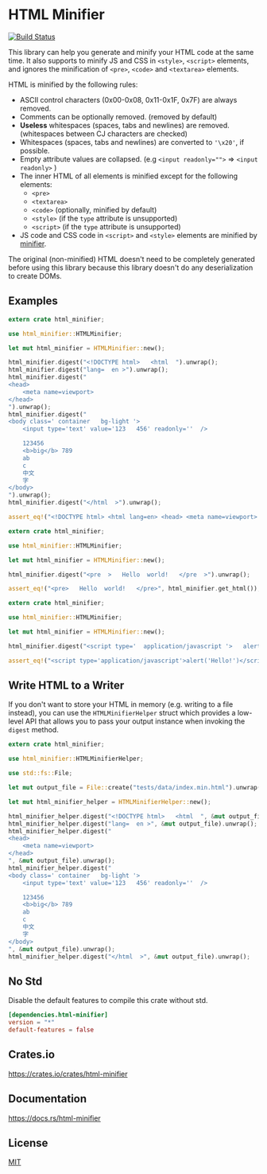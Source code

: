 HTML Minifier
====================

[![Build Status](https://travis-ci.org/magiclen/html-minifier.svg?branch=master)](https://travis-ci.org/magiclen/html-minifier)

This library can help you generate and minify your HTML code at the same time. It also supports to minify JS and CSS in `<style>`, `<script>` elements, and ignores the minification of `<pre>`, `<code>` and `<textarea>` elements.

HTML is minified by the following rules:

* ASCII control characters (0x00-0x08, 0x11-0x1F, 0x7F) are always removed.
* Comments can be optionally removed. (removed by default)
* **Useless** whitespaces (spaces, tabs and newlines) are removed. (whitespaces between CJ characters are checked)
* Whitespaces (spaces, tabs and newlines) are converted to `'\x20'`, if possible.
* Empty attribute values are collapsed. (e.g `<input readonly="">` => `<input readonly>` )
* The inner HTML of all elements is minified except for the following elements:
    * `<pre>`
    * `<textarea>`
    * `<code>` (optionally, minified by default)
    * `<style>` (if the `type` attribute is unsupported)
    * `<script>` (if the `type` attribute is unsupported)
* JS code and CSS code in `<script>` and `<style>` elements are minified by [minifier](https://crates.io/crates/minifier).

The original (non-minified) HTML doesn't need to be completely generated before using this library because this library doesn't do any deserialization to create DOMs.

## Examples

```rust
extern crate html_minifier;

use html_minifier::HTMLMinifier;

let mut html_minifier = HTMLMinifier::new();

html_minifier.digest("<!DOCTYPE html>   <html  ").unwrap();
html_minifier.digest("lang=  en >").unwrap();
html_minifier.digest("
<head>
    <meta name=viewport>
</head>
").unwrap();
html_minifier.digest("
<body class=' container   bg-light '>
    <input type='text' value='123   456' readonly=''  />

    123456
    <b>big</b> 789
    ab
    c
    中文
    字
</body>
").unwrap();
html_minifier.digest("</html  >").unwrap();

assert_eq!("<!DOCTYPE html> <html lang=en> <head> <meta name=viewport> </head> <body class='container bg-light'> <input type='text' value='123   456' readonly/> 123456 <b>big</b> 789 ab c 中文字 </body> </html>", html_minifier.get_html());
```

```rust
extern crate html_minifier;

use html_minifier::HTMLMinifier;

let mut html_minifier = HTMLMinifier::new();

html_minifier.digest("<pre  >   Hello  world!   </pre  >").unwrap();

assert_eq!("<pre>   Hello  world!   </pre>", html_minifier.get_html());
```

```rust
extern crate html_minifier;

use html_minifier::HTMLMinifier;

let mut html_minifier = HTMLMinifier::new();

html_minifier.digest("<script type='  application/javascript '>   alert('Hello!')    ;   </script>").unwrap();

assert_eq!("<script type='application/javascript'>alert('Hello!')</script>", html_minifier.get_html());
```

## Write HTML to a Writer

If you don't want to store your HTML in memory (e.g. writing to a file instead), you can use the `HTMLMinifierHelper` struct which provides a low-level API that allows you to pass your output instance when invoking the `digest` method.

```rust
extern crate html_minifier;

use html_minifier::HTMLMinifierHelper;

use std::fs::File;

let mut output_file = File::create("tests/data/index.min.html").unwrap();

let mut html_minifier_helper = HTMLMinifierHelper::new();

html_minifier_helper.digest("<!DOCTYPE html>   <html  ", &mut output_file).unwrap();
html_minifier_helper.digest("lang=  en >", &mut output_file).unwrap();
html_minifier_helper.digest("
<head>
    <meta name=viewport>
</head>
", &mut output_file).unwrap();
html_minifier_helper.digest("
<body class=' container   bg-light '>
    <input type='text' value='123   456' readonly=''  />

    123456
    <b>big</b> 789
    ab
    c
    中文
    字
</body>
", &mut output_file).unwrap();
html_minifier_helper.digest("</html  >", &mut output_file).unwrap();
```

## No Std

Disable the default features to compile this crate without std.

```toml
[dependencies.html-minifier]
version = "*"
default-features = false
```

## Crates.io

https://crates.io/crates/html-minifier

## Documentation

https://docs.rs/html-minifier

## License

[MIT](LICENSE)
